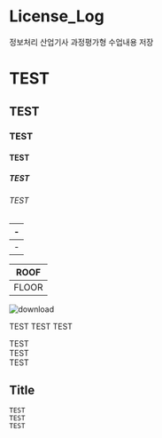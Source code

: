 # License_Log
정보처리 산업기사 과정평가형 수업내용 저장

# TEST
## TEST
### TEST
#### TEST
##### TEST
###### TEST


|-|
|-|
|-|

|ROOF|
|-|
|FLOOR|


![download](https://github.com/user-attachments/assets/9e743624-479e-4982-94dd-1addd636d79e)


TEST
TEST
TEST

TEST<br>
TEST<br>
TEST<br>


Title
---
```
TEST
TEST
TEST
```
